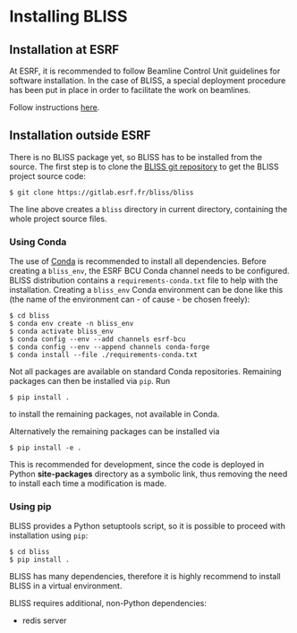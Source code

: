 # Installing BLISS

## Installation at ESRF

At ESRF, it is recommended to follow Beamline Control Unit guidelines for
software installation. In the case of BLISS, a special deployment procedure
has been put in place in order to facilitate the work on beamlines.

Follow instructions [here][1].

## Installation outside ESRF

There is no BLISS package yet, so BLISS has to be installed from the source.
The first step is to clone the [BLISS git repository][2] to get the BLISS project source code:

    $ git clone https://gitlab.esrf.fr/bliss/bliss

The line above creates a `bliss` directory in current directory, containing the
whole project source files.

### Using Conda

The use of [Conda][3] is recommended to install all dependencies. Before creating a `bliss_env`,
the ESRF BCU Conda channel needs to be configured. BLISS distribution contains a
`requirements-conda.txt` file to help with the installation. Creating a `bliss_env` Conda environment
can be done like this (the name of the environment can - of cause - be chosen freely):

    $ cd bliss
    $ conda env create -n bliss_env 
    $ conda activate bliss_env
    $ conda config --env --add channels esrf-bcu
    $ conda config --env --append channels conda-forge
    $ conda install --file ./requirements-conda.txt

Not all packages are available on standard Conda repositories. Remaining packages can then be
installed via `pip`. Run

    $ pip install .

to install the remaining packages, not available in Conda.

Alternatively the remaining packages can be installed via

    $ pip install -e .

This is recommended for development, since the code is deployed in Python
**site-packages** directory as a symbolic link, thus removing the need to
install each time a modification is made.

### Using pip

BLISS provides a Python setuptools script, so it
is possible to proceed with installation using `pip`:

    $ cd bliss
    $ pip install .

BLISS has many dependencies, therefore it is highly recommend to install BLISS
in a virtual environment.

BLISS requires additional, non-Python dependencies:

* redis server

[1]: https://gitlab.esrf.fr/bliss/ansible/blob/master/README.md
[2]: https://gitlab.esrf.fr/bliss/bliss
[3]: https://conda.io/docs/
[4]: http://www.gevent.org
[5]: http://software.schmorp.de/pkg/libev.html
[6]: http://libuv.org/
